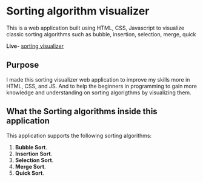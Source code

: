 # Sorting algorithm visualizer

This is a web application built using HTML, CSS, Javascript to visualize classic sorting algorithms such as bubble, insertion, selection, merge, quick 

**Live-** [sorting visualizer]() 


## Purpose

I made this sorting visualizer web application to improve my skills more in
HTML, CSS, and JS. And to help the beginners in programming to gain more knowledge and understanding on sorting algorigthms by visualizing them.

## What the Sorting algorithms inside this application

This application supports the following sorting algorithms:

1. **Bubble Sort**.
2. **Insertion Sort**.
3. **Selection Sort**.
4. **Merge Sort**.
5. **Quick Sort**.
